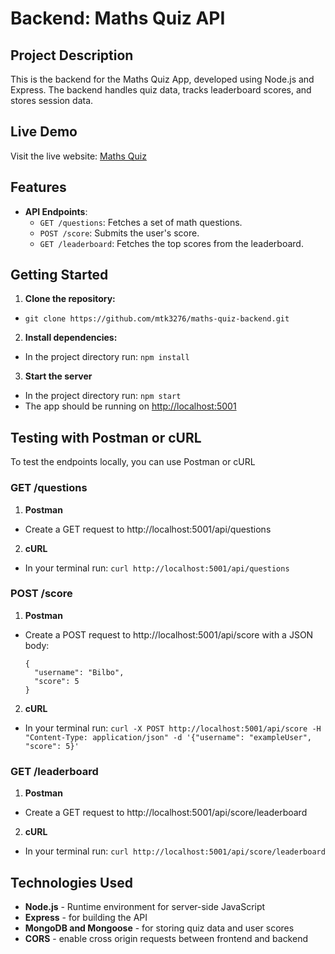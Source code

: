 # Backend: Maths Quiz API

## Project Description
This is the backend for the Maths Quiz App, developed using Node.js and Express. The backend handles quiz data, tracks leaderboard scores, and stores session data.

## Live Demo
Visit the live website: [Maths Quiz](https://lively-sand-066de3b03.5.azurestaticapps.net)

## Features
- **API Endpoints**:
  - `GET /questions`: Fetches a set of math questions.
  - `POST /score`: Submits the user's score.
  - `GET /leaderboard`: Fetches the top scores from the leaderboard.

## Getting Started
1. **Clone the repository:**
  - `git clone https://github.com/mtk3276/maths-quiz-backend.git`
2. **Install dependencies:** 
  - In the project directory run: `npm install`
3. **Start the server**
  - In the project directory run: `npm start`
  - The app should be running on [http://localhost:5001](http://localhost:5001)

## Testing with Postman or cURL
To test the endpoints locally, you can use Postman or cURL

### GET /questions
1. **Postman**
  - Create a GET request to http://localhost:5001/api/questions
2. **cURL**
  - In your terminal run: `curl http://localhost:5001/api/questions`

### POST /score
1. **Postman**
  - Create a POST request to http://localhost:5001/api/score with a JSON body:
    ```
    {
      "username": "Bilbo",
      "score": 5
    }
    ```
2. **cURL**
  - In your terminal run: 
    `curl -X POST http://localhost:5001/api/score -H "Content-Type: application/json" -d '{"username": "exampleUser", "score": 5}'`

### GET /leaderboard
1. **Postman**
  - Create a GET request to http://localhost:5001/api/score/leaderboard
2. **cURL**
  - In your terminal run: `curl http://localhost:5001/api/score/leaderboard`


## Technologies Used
- **Node.js** - Runtime environment for server-side JavaScript
- **Express** - for building the API 
- **MongoDB and Mongoose** - for storing quiz data and user scores
- **CORS** - enable cross origin requests between frontend and backend
